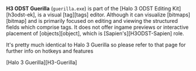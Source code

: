 **H3 ODST Guerilla** (`guerilla.exe`) is part of the [Halo 3 ODST Editing Kit][h3odst-ek], is a visual [tag][tags] editor. Although it can visualize [bitmaps][bitmap] and is primarily focused on editing and viewing the structured fields which comprise tags. It does not offer ingame previews or interactive placement of [objects][object], which is [Sapien's][H3ODST-Sapien] role.

It's pretty much identical to Halo 3 Guerilla so please refer to that page for further info on hotkeys and features

[Halo 3 Guerilla][H3-Guerilla]
